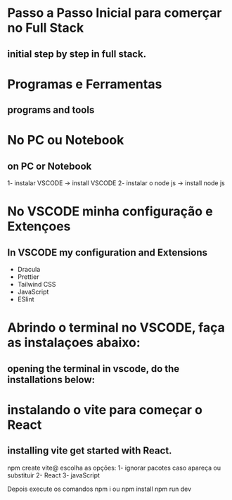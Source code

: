# Passo a Passo Inicial para comerçar no Full Stack
## initial step by step in full stack. 

# Programas e Ferramentas
## programs and tools

# No PC ou Notebook
## on PC or Notebook  
1- instalar VSCODE -> install VSCODE
2- instalar o node js -> install node js

# No VSCODE minha configuração e Extençoes
## In VSCODE my configuration and Extensions 
- Dracula 
- Prettier 
- Tailwind CSS
- JavaScript 
- ESlint

# Abrindo o terminal no VSCODE, faça as instalaçoes abaixo:
## opening the terminal in vscode, do the installations below: 

# instalando o vite para começar o React
## installing vite get started with React.
npm create vite@
escolha as opções: 
1- ignorar pacotes caso apareça ou substituir
2- React
3- javaScript 

Depois execute os comandos 
npm i ou npm install 
npm run dev  

